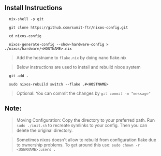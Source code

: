 ## Install Instructions
```
  nix-shell -p git
```
```
  git clone https://github.com/sumit-ftr/nixos-config.git
```
```
  cd nixos-config
```
```
  nixos-generate-config --show-hardware-config > ./nixos/hardware/<HOSTNAME>.nix
```
> Add the hostname to `flake.nix` by doing nano flake.nix

> Below instructions are used to install and rebuild nixos system
```
  git add .
```
```
  sudo nixos-rebuild switch --flake .#<HOSTNAME>
```
> Optional: You can commit the changes by `git commit -m "message"`

## Note:
> Moving Configuration: Copy the directory to your preferred path. Run `sudo ./init.sh` to recreate symlinks to your config. Then you can delete the original directory.

> Sometimes nixos doesn't allow to rebuild from configuration flake due to ownership problems. To get around this use: `sudo chown -r <USERNAME>:users .`
